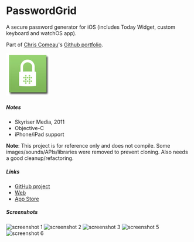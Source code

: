 # PasswordGrid
A secure password generator for iOS (includes Today Widget, custom keyboard and watchOS app).

Part of [Chris Comeau](http://chriscomeau.com/)'s [Github portfolio](https://github.com/chriscomeau/Portfolio).

![logo](https://github.com/chriscomeau/Portfolio/blob/master/images/passwordgrid_icon.jpg)

##### Notes

* Skyriser Media, 2011
* Objective-C
* iPhone/iPad support

**Note**: This project is for reference only and does not compile. Some images/sounds/APIs/libraries were removed to prevent cloning. Also needs a good cleanup/refactoring.

##### Links

* [GitHub project](https://github.com/chriscomeau/PasswordGrid)
* [Web](http://dailywallpaperapp.com/)
* [App Store](https://itunes.apple.com/app/id557949358)

##### Screenshots

![screenshot 1](http://passwordgrid.com/images/passwordgrid1.jpg)
![screenshot 2](http://passwordgrid.com/images/passwordgrid2.jpg)
![screenshot 3](http://passwordgrid.com/images/passwordgrid3.jpg)
![screenshot 5](http://passwordgrid.com/images/passwordgrid5.jpg)
![screenshot 6](http://passwordgrid.com/images/passwordgrid6.jpg)

